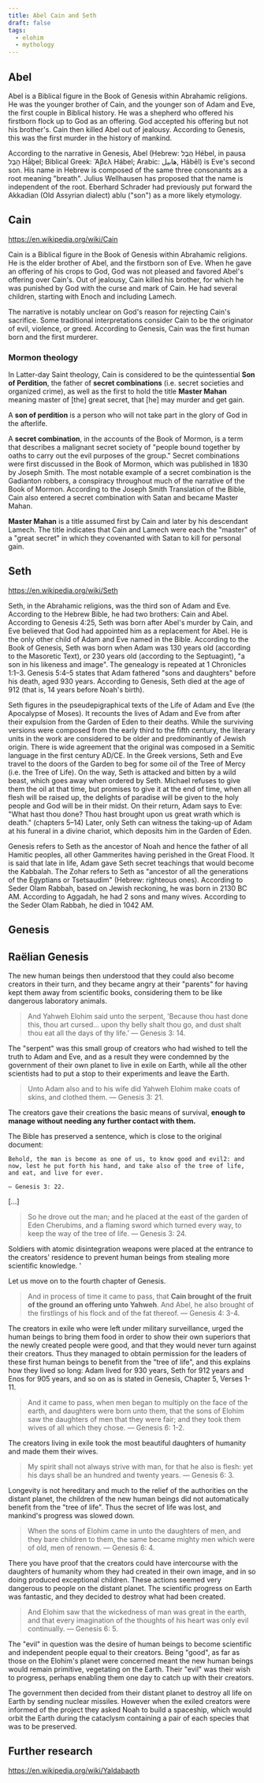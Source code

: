 ```yaml
---
title: Abel Cain and Seth
draft: false
tags:
  - elohim
  - mythology
---
```


## Abel

Abel is a Biblical figure in the Book of Genesis within Abrahamic religions. He was the younger brother of Cain, and the younger son of Adam and Eve, the first couple in Biblical history. He was a shepherd who offered his firstborn flock up to God as an offering. God accepted his offering but not his brother's. Cain then killed Abel out of jealousy. According to Genesis, this was the first murder in the history of mankind. 

According to the narrative in Genesis, Abel (Hebrew: הֶבֶל Hébel, in pausa הָבֶל Hā́ḇel; Biblical Greek: Ἅβελ Hábel; Arabic: هابيل, Hābēl) is Eve's second son. His name in Hebrew is composed of the same three consonants as a root meaning "breath". Julius Wellhausen has proposed that the name is independent of the root. Eberhard Schrader had previously put forward the Akkadian (Old Assyrian dialect) ablu ("son") as a more likely etymology.

## Cain

https://en.wikipedia.org/wiki/Cain

Cain is a Biblical figure in the Book of Genesis within Abrahamic religions. He is the elder brother of Abel, and the firstborn son of Eve. When he gave an offering of his crops to God, God was not pleased and favored Abel's offering over Cain's. Out of jealousy, Cain killed his brother, for which he was punished by God with the curse and mark of Cain. He had several children, starting with Enoch and including Lamech.

The narrative is notably unclear on God's reason for rejecting Cain's sacrifice. Some traditional interpretations consider Cain to be the originator of evil, violence, or greed. According to Genesis, Cain was the first human born and the first murderer.

### Mormon theology

In Latter-day Saint theology, Cain is considered to be the quintessential **Son of Perdition**, the father of **secret combinations** (i.e. secret societies and organized crime), as well as the first to hold the title **Master Mahan** meaning master of [the] great secret, that [he] may murder and get gain.

A **son of perdition** is a person who will not take part in the glory of God in the afterlife. 

A **secret combination**, in the accounts of the Book of Mormon, is a term that describes a malignant secret society of "people bound together by oaths to carry out the evil purposes of the group." Secret combinations were first discussed in the Book of Mormon, which was published in 1830 by Joseph Smith. The most notable example of a secret combination is the Gadianton robbers, a conspiracy throughout much of the narrative of the Book of Mormon. According to the Joseph Smith Translation of the Bible, Cain also entered a secret combination with Satan and became Master Mahan.

**Master Mahan** is a title assumed first by Cain and later by his descendant Lamech. The title indicates that Cain and Lamech were each the "master" of a "great secret" in which they covenanted with Satan to kill for personal gain.

## Seth

https://en.wikipedia.org/wiki/Seth

Seth, in the Abrahamic religions, was the third son of Adam and Eve. According to the Hebrew Bible, he had two brothers: Cain and Abel. According to Genesis 4:25, Seth was born after Abel's murder by Cain, and Eve believed that God had appointed him as a replacement for Abel. He is the only other child of Adam and Eve named in the Bible. According to the Book of Genesis, Seth was born when Adam was 130 years old (according to the Masoretic Text), or 230 years old (according to the Septuagint), "a son in his likeness and image". The genealogy is repeated at 1 Chronicles 1:1–3. Genesis 5:4–5 states that Adam fathered "sons and daughters" before his death, aged 930 years. According to Genesis, Seth died at the age of 912 (that is, 14 years before Noah's birth).

Seth figures in the pseudepigraphical texts of the Life of Adam and Eve (the Apocalypse of Moses). It recounts the lives of Adam and Eve from after their expulsion from the Garden of Eden to their deaths. While the surviving versions were composed from the early third to the fifth century, the literary units in the work are considered to be older and predominantly of Jewish origin. There is wide agreement that the original was composed in a Semitic language in the first century AD/CE. In the Greek versions, Seth and Eve travel to the doors of the Garden to beg for some oil of the Tree of Mercy (i.e. the Tree of Life). On the way, Seth is attacked and bitten by a wild beast, which goes away when ordered by Seth. Michael refuses to give them the oil at that time, but promises to give it at the end of time, when all flesh will be raised up, the delights of paradise will be given to the holy people and God will be in their midst. On their return, Adam says to Eve: "What hast thou done? Thou hast brought upon us great wrath which is death." (chapters 5–14) Later, only Seth can witness the taking-up of Adam at his funeral in a divine chariot, which deposits him in the Garden of Eden.

Genesis refers to Seth as the ancestor of Noah and hence the father of all Hamitic peoples, all other Gammerites having perished in the Great Flood. It is said that late in life, Adam gave Seth secret teachings that would become the Kabbalah. The Zohar refers to Seth as "ancestor of all the generations of the Egyptians or Tsetsaudim" (Hebrew: righteous ones). According to Seder Olam Rabbah, based on Jewish reckoning, he was born in 2130 BC AM. According to Aggadah, he had 2 sons and many wives. According to the Seder Olam Rabbah, he died in 1042 AM.

## Genesis

## Raëlian Genesis

The new human beings then understood that they could also become creators in their turn, and they became angry at their "parents" for having kept them away from scientific books, considering them to be like dangerous laboratory animals.

> And Yahweh Elohim said unto the serpent, 'Because thou hast done this, thou art cursed... upon thy belly shalt thou go, and dust shalt thou eat all the days of thy life.' — Genesis 3: 14.

The "serpent" was this small group of creators who had wished to tell the truth to Adam and Eve, and as a result they were condemned by the government of their own planet to live in exile on Earth, while all the other scientists had to put a stop to their experiments and leave the Earth.

> Unto Adam also and to his wife did Yahweh Elohim make coats of skins, and clothed them. — Genesis 3: 21.

The creators gave their creations the basic means of survival, **enough to manage without needing any further contact with them.**

The Bible has preserved a sentence, which is close to the original document:

    Behold, the man is become as one of us, to know good and evil2: and now, lest he put forth his hand, and take also of the tree of life, and eat, and live for ever.

    — Genesis 3: 22.

[...]

> So he drove out the man; and he placed at the east of the garden of Eden Cherubims, and a flaming sword which turned every way, to keep the way of the tree of life. — Genesis 3: 24.

Soldiers with atomic disintegration weapons were placed at the entrance to the creators' residence to prevent human beings from stealing more scientific knowledge. '

Let us move on to the fourth chapter of Genesis.

> And in process of time it came to pass, that **Cain brought of the fruit of the ground an offering unto Yahweh**. And Abel, he also brought of the firstlings of his flock and of the fat thereof. — Genesis 4: 3-4.

The creators in exile who were left under military surveillance, urged the human beings to bring them food in order to show their own superiors that the newly created people were good, and that they would never turn against their creators. Thus they managed to obtain permission for the leaders of these first human beings to benefit from the "tree of life", and this explains how they lived so long: Adam lived for 930 years, Seth for 912 years and Enos for 905 years, and so on as is stated in Genesis, Chapter 5, Verses 1-11.

> And it came to pass, when men began to multiply on the face of the earth, and daughters were born unto them, that the sons of Elohim saw the daughters of men that they were fair; and they took them wives of all which they chose. — Genesis 6: 1-2.

The creators living in exile took the most beautiful daughters of humanity and made them their wives.

> My spirit shall not always strive with man, for that he also is flesh: yet his days shall be an hundred and twenty years. — Genesis 6: 3.

Longevity is not hereditary and much to the relief of the authorities on the distant planet, the children of the new human beings did not automatically benefit from the "tree of life". Thus the secret of life was lost, and mankind's progress was slowed down.

> When the sons of Elohim came in unto the daughters of men, and they bare children to them, the same became mighty men which were of old, men of renown. — Genesis 6: 4.

There you have proof that the creators could have intercourse with the daughters of humanity whom they had created in their own image, and in so doing produced exceptional children. These actions seemed very dangerous to people on the distant planet. The scientific progress on Earth was fantastic, and they decided to destroy what had been created.

> And Elohim saw that the wickedness of man was great in the earth, and that every imagination of the thoughts of his heart was only evil continually. — Genesis 6: 5.

The "evil" in question was the desire of human beings to become scientific and independent people equal to their creators. Being "good", as far as those on the Elohim's planet were concerned meant the new human beings would remain primitive, vegetating on the Earth. Their "evil" was their wish to progress, perhaps enabling them one day to catch up with their creators.

The government then decided from their distant planet to destroy all life on Earth by sending nuclear missiles. However when the exiled creators were informed of the project they asked Noah to build a spaceship, which would orbit the Earth during the cataclysm containing a pair of each species that was to be preserved.

## Further research

https://en.wikipedia.org/wiki/Yaldabaoth
